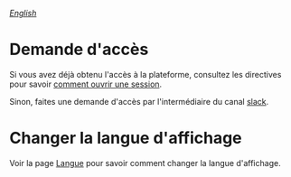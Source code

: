 _[English](../en/RequestAccess)_
# Demande d'accès

Si vous avez déjà obtenu l'accès à la plateforme, consultez les
directives pour savoir [comment ouvrir une session](Login.md).

Sinon, faites une demande d'accès par l'intermédiaire du
canal [slack](https://cae-eac.slack.com).

# Changer la langue d'affichage
Voir la page [Langue](Langue.md) pour savoir comment changer la langue d'affichage.